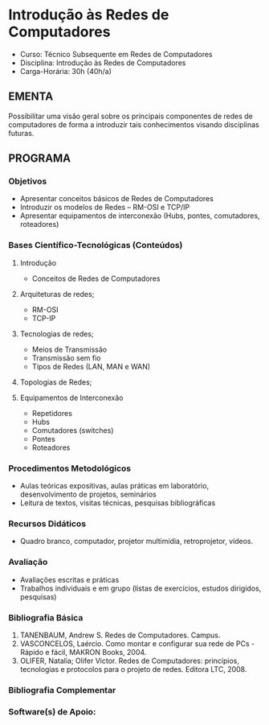 # Introdução às Redes de Computadores 


* Curso: Técnico Subsequente em Redes de Computadores
* Disciplina: Introdução às Redes de Computadores                                        
* Carga-Horária: 30h (40h/a)

## EMENTA

 Possibilitar uma visão geral sobre os principais componentes de redes de computadores de forma a introduzir tais
 conhecimentos visando disciplinas futuras.

## PROGRAMA
### Objetivos

 * Apresentar conceitos básicos de Redes de Computadores
 * Introduzir os modelos de Redes – RM-OSI e TCP/IP
 * Apresentar equipamentos de interconexão (Hubs, pontes, comutadores, roteadores)

### Bases Científico-Tecnológicas (Conteúdos)

 1. Introdução
    * Conceitos de Redes de Computadores

2. Arquiteturas de redes;
    * RM-OSI
    * TCP-IP

3. Tecnologias de redes;
    * Meios de Transmissão
    * Transmissão sem fio
    * Tipos de Redes (LAN, MAN e WAN)
 
 4. Topologias de Redes;
 
 5. Equipamentos de Interconexão
    * Repetidores
    * Hubs
    * Comutadores (switches)
    * Pontes
    * Roteadores

### Procedimentos Metodológicos

* Aulas teóricas expositivas, aulas práticas em laboratório, desenvolvimento de projetos, seminários
* Leitura de textos, visitas técnicas, pesquisas bibliográficas

### Recursos Didáticos

* Quadro branco, computador, projetor multimídia, retroprojetor, vídeos.

### Avaliação

* Avaliações escritas e práticas
* Trabalhos individuais e em grupo (listas de exercícios, estudos dirigidos, pesquisas)

### Bibliografia Básica
 1. TANENBAUM, Andrew S. Redes de Computadores. Campus.
 2. VASCONCELOS, Laércio. Como montar e configurar sua rede de PCs - Rápido e fácil, MAKRON Books,
        2004.
 3. OLIFER, Natalia; Olifer Victor. Redes de Computadores: princípios, tecnologias e protocolos para o projeto de
        redes. Editora LTC, 2008.

### Bibliografia Complementar

### Software(s) de Apoio:

